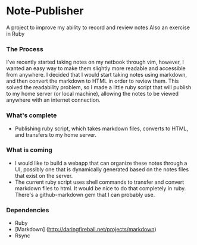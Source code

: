 Note-Publisher
==============

A project to improve my ability to record and review notes
Also an exercise in Ruby

### The Process

I've recently started taking notes on my netbook through vim, however, I wanted an easy way to make them slightly more readable and accessible from anywhere. I decided that I would start taking notes using markdown, and then convert the markdown to HTML in order to review them. This solved the readability problem, so I made a little ruby script that will publish to my home server (or local machine), allowing the notes to be viewed anywhere with an internet connection.

### What's complete

* Publishing ruby script, which takes markdown files, converts to HTML, and transfers to my home server.

### What is coming

* I would like to build a webapp that can organize these notes through a UI, possibly one that is dynamically generated based on the notes files that exist on the server.
*  The current ruby script uses shell commands to transfer and convert markdown files to html. It would be nice to do that completely in ruby. There's a github-markdown gem that I can probably use.

### Dependencies

* Ruby 
* [Markdown] (http://daringfireball.net/projects/markdown)
* Rsync
